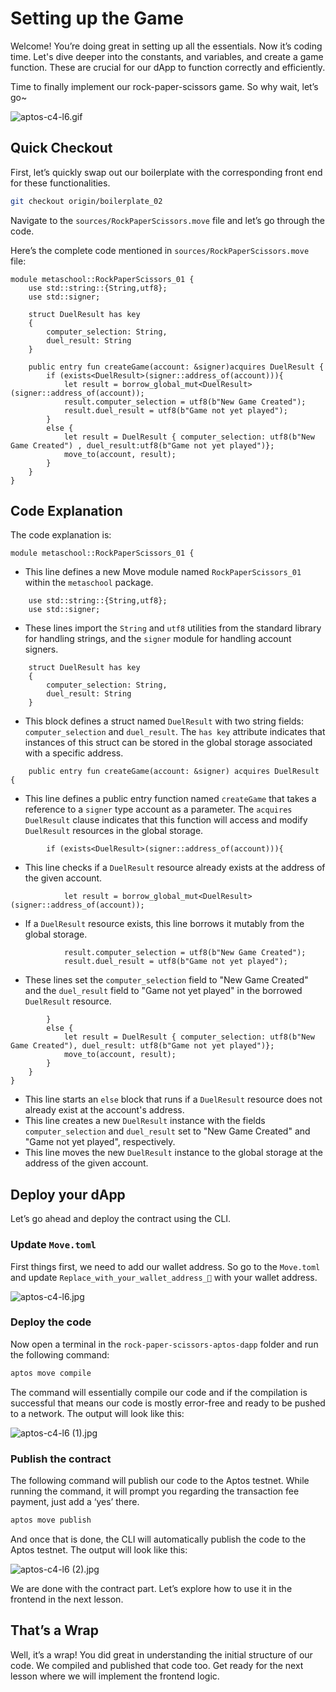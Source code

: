 # Setting up the Game

Welcome! You’re doing great in setting up all the essentials. Now it’s coding time. Let's dive deeper into the constants, and variables, and create a game function. These are crucial for our dApp to function correctly and efficiently. 

Time to finally implement our rock-paper-scissors game. So why wait, let’s go~

![aptos-c4-l6.gif](https://github.com/0xmetaschool/Learning-Projects/blob/main/assests_for_all/C4%20Rock%20Paper%20Scissor%20on%20Aptos%20Images/Lesson%206%20Setting%20up%20the%20Game/aptos-c4-l6.gif?raw=true)

## Quick Checkout

First, let’s quickly swap out our boilerplate with the corresponding front end for these functionalities. 

```bash
git checkout origin/boilerplate_02
```

Navigate to the `sources/RockPaperScissors.move` file and let’s go through the code. 

Here’s the complete code mentioned in `sources/RockPaperScissors.move` file:

```
module metaschool::RockPaperScissors_01 {
    use std::string::{String,utf8};
    use std::signer;

    struct DuelResult has key
    {
        computer_selection: String,
        duel_result: String
    }

    public entry fun createGame(account: &signer)acquires DuelResult { 
        if (exists<DuelResult>(signer::address_of(account))){
            let result = borrow_global_mut<DuelResult>(signer::address_of(account));
            result.computer_selection = utf8(b"New Game Created");  
            result.duel_result = utf8(b"Game not yet played");
        }
        else {
            let result = DuelResult { computer_selection: utf8(b"New Game Created") , duel_result:utf8(b"Game not yet played")};
            move_to(account, result);
        }
    }
}
```

## Code Explanation

The code explanation is:

```
module metaschool::RockPaperScissors_01 {
```

- This line defines a new Move module named `RockPaperScissors_01` within the `metaschool` package.

```
    use std::string::{String,utf8};
    use std::signer;
```

- These lines import the `String` and `utf8` utilities from the standard library for handling strings, and the `signer` module for handling account signers.

```
    struct DuelResult has key
    {
        computer_selection: String,
        duel_result: String
    }
```

- This block defines a struct named `DuelResult` with two string fields: `computer_selection` and `duel_result`. The `has key` attribute indicates that instances of this struct can be stored in the global storage associated with a specific address.

```
    public entry fun createGame(account: &signer) acquires DuelResult {
```

- This line defines a public entry function named `createGame` that takes a reference to a `signer` type account as a parameter. The `acquires DuelResult` clause indicates that this function will access and modify `DuelResult` resources in the global storage.

```
        if (exists<DuelResult>(signer::address_of(account))){
```

- This line checks if a `DuelResult` resource already exists at the address of the given account.

```
            let result = borrow_global_mut<DuelResult>(signer::address_of(account));
```

- If a `DuelResult` resource exists, this line borrows it mutably from the global storage.

```
            result.computer_selection = utf8(b"New Game Created");
            result.duel_result = utf8(b"Game not yet played");
```

- These lines set the `computer_selection` field to "New Game Created" and the `duel_result` field to "Game not yet played" in the borrowed `DuelResult` resource.

```
        }
        else {
            let result = DuelResult { computer_selection: utf8(b"New Game Created"), duel_result: utf8(b"Game not yet played")};
            move_to(account, result);
        }
    }
}
```

- This line starts an `else` block that runs if a `DuelResult` resource does not already exist at the account's address.
- This line creates a new `DuelResult` instance with the fields `computer_selection` and `duel_result` set to "New Game Created" and "Game not yet played", respectively.
- This line moves the new `DuelResult` instance to the global storage at the address of the given account.

## Deploy your dApp

Let’s go ahead and deploy the contract using the CLI. 

### Update `Move.toml`

First things first, we need to add our wallet address. So go to the `Move.toml` and update `Replace_with_your_wallet_address_🔑` with your wallet address.

![aptos-c4-l6.jpg](https://github.com/0xmetaschool/Learning-Projects/blob/main/assests_for_all/C4%20Rock%20Paper%20Scissor%20on%20Aptos%20Images/Lesson%206%20Setting%20up%20the%20Game/aptos-c4-l6.jpg?raw=true)

### Deploy the code

Now open a terminal in the `rock-paper-scissors-aptos-dapp` folder and run the following command:

```jsx
aptos move compile
```

The command will essentially compile our code and if the compilation is successful that means our code is mostly error-free and ready to be pushed to a network. The output will look like this:

![aptos-c4-l6 (1).jpg](https://github.com/0xmetaschool/Learning-Projects/blob/main/assests_for_all/C4%20Rock%20Paper%20Scissor%20on%20Aptos%20Images/Lesson%206%20Setting%20up%20the%20Game/aptos-c4-l6_(1).jpg?raw=true)

### Publish the contract

The following command will publish our code to the Aptos testnet. While running the command, it will prompt you regarding the transaction fee payment, just add a ‘yes’ there.

```jsx
aptos move publish
```

And once that is done, the CLI will automatically publish the code to the Aptos testnet. The output will look like this:

![aptos-c4-l6 (2).jpg](https://github.com/0xmetaschool/Learning-Projects/blob/main/assests_for_all/C4%20Rock%20Paper%20Scissor%20on%20Aptos%20Images/Lesson%206%20Setting%20up%20the%20Game/aptos-c4-l6_(2).jpg?raw=true)

We are done with the contract part. Let’s explore how to use it in the frontend in the next lesson.

## That’s a Wrap

Well, it’s a wrap! You did great in understanding the initial structure of our code. We compiled and published that code too. Get ready for the next lesson where we will implement the frontend logic.